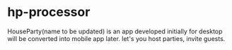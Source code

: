 # hp-processor
HouseParty(name to be updated) is an app developed initially for desktop will be converted into mobile app later. let's you host parties, invite guests. 
